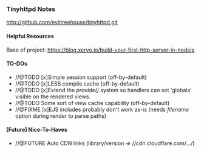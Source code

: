 ### Tinyhttpd Notes

http://github.com/eviltreehouse/tinyhttpd.git

#### Helpful Resources
Base of project: https://blog.xervo.io/build-your-first-http-server-in-nodejs

#### TO-DOs
* //@TODO [x]Simple session support (off-by-default)
* //@TODO [x]LESS compile cache (off-by-default)
* //@TODO [x]Extend the *provide()* system so handlers can set 'globals' visible on the rendered views.
* //@TODO Some sort of view cache capability (off-by-default)
* //@FIXME [x]EJS includes probably don't work as-is (needs *filename* option during render to parse paths)

#### [Future] Nice-To-Haves
* //@FUTURE Auto CDN links (library/version => //cdn.cloudflare.com/.../)
